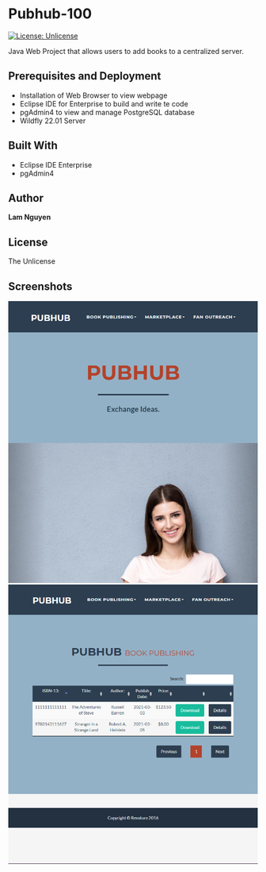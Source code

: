 # Pubhub-100

[![License: Unlicense](https://img.shields.io/badge/license-Unlicense-blue.svg)](http://unlicense.org/)

Java Web Project that allows users to add books to a centralized server.

## Prerequisites and Deployment

- Installation of Web Browser to view webpage
- Eclipse IDE for Enterprise to build and write te code
- pgAdmin4 to view and manage PostgreSQL database
- Wildfly 22.01 Server



## Built With

- Eclipse IDE Enterprise
- pgAdmin4

## Author

**Lam Nguyen**

## License

The Unlicense

## Screenshots

![Screenshot_01](./DocsAndSetup/Screenshots/Screenshot.PNG)
![Screenshot_02](./DocsAndSetup/Screenshots/Screenshot_02.PNG)
